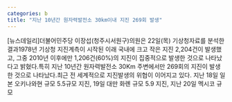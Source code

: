 ```yaml
---
categories: b
title: "지난 10년간 원자력발전소 30km이내 지진 269회 발생"
---
```

[뉴스데일리]더불어민주당 이장섭(청주시서원구)의원은 22일(목) 기상청자료를 분석한 결과1978년 기상청 지진계측이 시작된 이래 국내에 크고 작은 지진 2,204건이 발생했고, 그중 2010년 이후에만 1,206건(60%)의 지진이 집중적으로 발생한 것으로 나타났다고 밝혔다.특히 지난 10년간 원자력발전소 30Km 주변에서만 269회의 지진이 발생한 것으로 나타났다.최근 전 세계적으로 지진발생의 위협이 이어지고 있다. 지난 18일 일본 오키나와현 규모 5.5규모 지진, 19일 대만 화롄 규모 5.9 지진, 지난 20일 멕시코 규모